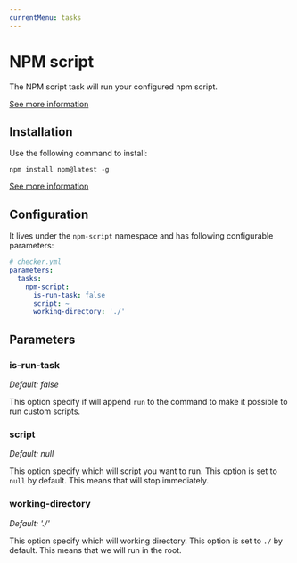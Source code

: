 ```yaml
---
currentMenu: tasks
---
```


# NPM script

The NPM script task will run your configured npm script.

[See more information](http://npmjs.com/)

## Installation

Use the following command to install:

```
npm install npm@latest -g
```

[See more information](https://docs.npmjs.com/getting-started/installing-node)

## Configuration

It lives under the `npm-script` namespace and has following configurable parameters:

```yaml
# checker.yml
parameters:
  tasks:
    npm-script:
      is-run-task: false
      script: ~
      working-directory: './'
```

## Parameters

### is-run-task

*Default: false*

This option specify if will append `run` to the command to make it possible to run custom scripts.

### script

*Default: null*

This option specify which will script you want to run.
This option is set to `null` by default.
This means that will stop immediately.

### working-directory

*Default: './'*

This option specify which will working directory.
This option is set to `./` by default.
This means that we will run in the root.

